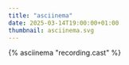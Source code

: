 ```yaml
---
title: "asciinema"
date: 2025-03-14T19:00:00+01:00
thumbnail: asciinema.svg
---
```


{% asciinema "recording.cast" %}
